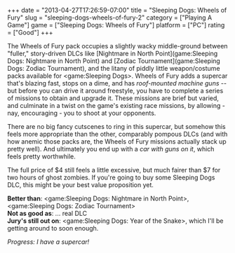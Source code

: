 +++
date = "2013-04-27T17:26:59-07:00"
title = "Sleeping Dogs: Wheels of Fury"
slug = "sleeping-dogs-wheels-of-fury-2"
category = ["Playing A Game"]
game = ["Sleeping Dogs: Wheels of Fury"]
platform = ["PC"]
rating = ["Good"]
+++

The Wheels of Fury pack occupies a slightly wacky middle-ground between "fuller," story-driven DLCs like [Nightmare in North Point](game:Sleeping Dogs: Nightmare in North Point) and [Zodiac Tournament](game:Sleeping Dogs: Zodiac Tournament), and the litany of piddly little weapon/costume packs available for <game:Sleeping Dogs>.  Wheels of Fury adds a supercar that's blazing fast, stops on a dime, and has <i>roof-mounted machine guns</i> -- but before you can drive it around freestyle, you have to complete a series of missions to obtain and upgrade it.  These missions are brief but varied, and culminate in a twist on the game's existing race missions, by allowing - nay, encouraging - you to shoot at your opponents.

There are no big fancy cutscenes to ring in this supercar, but somehow this feels more appropriate than the other, comparably pompous DLCs (and with how anemic those packs are, the Wheels of Fury missions actually stack up pretty well).  And ultimately you end up with a <i>car with guns on it</i>, which feels pretty worthwhile.

The full price of $4 still feels a little excessive, but much fairer than $7 for two hours of ghost zombies.  If you're going to buy some Sleeping Dogs DLC, this might be your best value proposition yet.

<b>Better than</b>: <game:Sleeping Dogs: Nightmare in North Point>, <game:Sleeping Dogs: Zodiac Tournament>  
<b>Not as good as</b>: ... real DLC  
<b>Jury's still out on</b>: <game:Sleeping Dogs: Year of the Snake>, which I'll be getting around to soon enough.

<i>Progress: I have a supercar!</i>